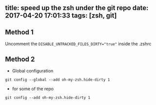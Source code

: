 title: speed up the zsh under the git repo
date: 2017-04-20 17:01:33
tags: [zsh, git]
---

## Method 1
Uncomment the `DISABLE_UNTRACKED_FILES_DIRTY="true"` inside the .zshrc
<!-- more -->

## Method 2
- Global configuration
```shell
git config --global --add oh-my-zsh.hide-dirty 1
```
- for some of the repo
```shell
git config --add oh-my-zsh.hide-dirty 1
```
